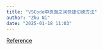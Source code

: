 ```yaml
---
title: "VSCode中页面之间快捷切换方法"
author: "Zhu Ni"
date: "2025-01-18 11:03"
---
```


[Reference](https://worktile.com/kb/ask/551129.html#:~:text=%E5%9C%A8VSCode%E4%B8%AD%EF%BC%8C%E5%8F%AF%E4%BB%A5%E4%BD%BF%E7%94%A8%E5%BF%AB%E6%8D%B7%E9%94%AE%E6%88%96%E8%80%85%E8%8F%9C%E5%8D%95%E9%80%89%E9%A1%B9%E6%9D%A5%E5%88%87%E6%8D%A2%E5%B7%A6%E5%8F%B3%E9%A1%B5%E3%80%82%20%E4%BB%A5%E4%B8%8B%E6%98%AF%E5%87%A0%E7%A7%8D%E5%B8%B8%E7%94%A8%E7%9A%84%E6%96%B9%E6%B3%95%EF%BC%9A%201.%20%E4%BD%BF%E7%94%A8%E5%BF%AB%E6%8D%B7%E9%94%AE%E5%88%87%E6%8D%A2%E5%B7%A6%E5%8F%B3%E9%A1%B5%EF%BC%9A%20%E2%80%93%20%E4%BD%BF%E7%94%A8Ctrl%20%2B%20Page,%E2%80%93%20%E4%BD%BF%E7%94%A8Ctrl%20%2B%20Tab%E5%BF%AB%E6%8D%B7%E9%94%AE%E5%8F%AF%E4%BB%A5%E5%9C%A8%E4%B8%8D%E5%90%8C%E7%9A%84%E7%BC%96%E8%BE%91%E5%99%A8%E9%A1%B5%E4%B9%8B%E9%97%B4%E8%BF%9B%E8%A1%8C%E5%BE%AA%E7%8E%AF%E5%88%87%E6%8D%A2%E3%80%82%202.%20%E4%BD%BF%E7%94%A8%E8%8F%9C%E5%8D%95%E9%80%89%E9%A1%B9%E5%88%87%E6%8D%A2%E5%B7%A6%E5%8F%B3%E9%A1%B5%EF%BC%9A%20%E2%80%93%20%E6%89%93%E5%BC%80%E8%8F%9C%E5%8D%95%E6%A0%8F%E7%9A%84View%E9%80%89%E9%A1%B9%E5%8D%A1%E3%80%82)